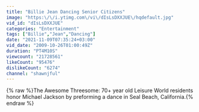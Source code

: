 ```yaml
---
title: "Billie Jean Dancing Senior Citizens"
image: "https:\/\/i.ytimg.com\/vi\/dIsLsDXXJUE\/hqdefault.jpg"
vid_id: "dIsLsDXXJUE"
categories: "Entertainment"
tags: ["Billie","Jean","Dancing"]
date: "2021-11-09T07:35:24+03:00"
vid_date: "2009-10-26T01:00:49Z"
duration: "PT4M10S"
viewcount: "21728561"
likeCount: "95476"
dislikeCount: "6274"
channel: "shawnjful"
---
```

{% raw %}The Awesome Threesome: 70+ year old Leisure World residents honor Michael Jackson by preforming a dance in Seal Beach, California.{% endraw %}
